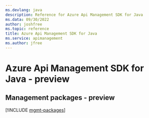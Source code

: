 ```yaml
---
ms.devlang: java
description: Reference for Azure Api Management SDK for Java
ms.data: 09/30/2022
author: joshfree
ms.topic: reference
title: Azure Api Management SDK for Java
ms.service: apimanagement
ms.author: jfree
---
```

# Azure Api Management SDK for Java - preview

## Management packages - preview
[!INCLUDE [mgmt-packages](api-management-mgmt-index.md)]